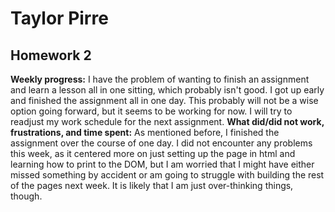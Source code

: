 # Taylor Pirre
## Homework 2

**Weekly progress:**
I have the problem of wanting to finish an assignment and learn a lesson all in one sitting, which probably isn't good. I got up early and finished the assignment all in one day. This probably will not be a wise option going forward, but it seems to be working for now. I will try to readjust my work schedule for the next assignment.
**What did/did not work, frustrations, and time spent:**
As mentioned before, I finished the assignment over the course of one day. I did not encounter any problems this week, as it centered more on just setting up the page in html and learning how to print to the DOM, but I am worried that I might have either missed something by accident or am going to struggle with building the rest of the pages next week. It is likely that I am just over-thinking things, though.
